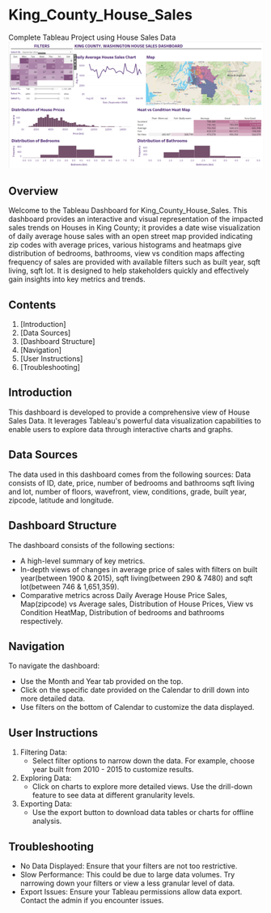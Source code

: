 # King_County_House_Sales
Complete Tableau Project using House Sales Data
![King County House Sales Dashboard](KingCounty_HouseSales_Dashboard.png)

## Overview

Welcome to the Tableau Dashboard for King_County_House_Sales. This dashboard provides an interactive and visual representation of the impacted sales trends on Houses in King County; it provides a date wise visualization of daily average house sales with an open street map provided indicating zip codes with average prices, various histograms and heatmaps give distribution of bedrooms, bathrooms, view vs condition maps affecting frequency of sales are provided with available filters such as built year, sqft living, sqft lot. It is designed to help stakeholders quickly and effectively gain insights into key metrics and trends.

## Contents

1. [Introduction]
2. [Data Sources]
3. [Dashboard Structure]
4. [Navigation]
5. [User Instructions]
6. [Troubleshooting]

## Introduction

This dashboard is developed to provide a comprehensive view of House Sales Data. It leverages Tableau's powerful data visualization capabilities to enable users to explore data through interactive charts and graphs.

## Data Sources

The data used in this dashboard comes from the following sources:
Data consists of ID, date, price, number of bedrooms and bathrooms sqft living and lot, number of floors, wavefront, view, conditions, grade, built year, zipcode, latitude and longitude.  

## Dashboard Structure

The dashboard consists of the following sections:
- A high-level summary of key metrics.
- In-depth views of changes in average price of sales with filters on built year(between 1900 & 2015), sqft living(between 290 & 7480) and sqft lot(between 746 & 1,651,359). 
- Comparative metrics across Daily Average House Price Sales, Map(zipcode) vs Average sales, Distribution of House Prices, View vs Condition HeatMap, Distribution of bedrooms and bathrooms respectively.

## Navigation

To navigate the dashboard:
- Use the Month and Year tab provided on the top.
- Click on the specific date provided on the Calendar to drill down into more detailed data.
- Use filters on the bottom of Calendar to customize the data displayed.

## User Instructions

1. Filtering Data:
   - Select filter options to narrow down the data. For example, choose year built from 2010 - 2015 to customize results.
2. Exploring Data:
   - Click on charts to explore more detailed views. Use the drill-down feature to see data at different granularity levels.
3. Exporting Data:
   - Use the export button to download data tables or charts for offline analysis.

## Troubleshooting

- No Data Displayed: Ensure that your filters are not too restrictive.
- Slow Performance: This could be due to large data volumes. Try narrowing down your filters or view a less granular level of data.
- Export Issues: Ensure your Tableau permissions allow data export. Contact the admin if you encounter issues.





